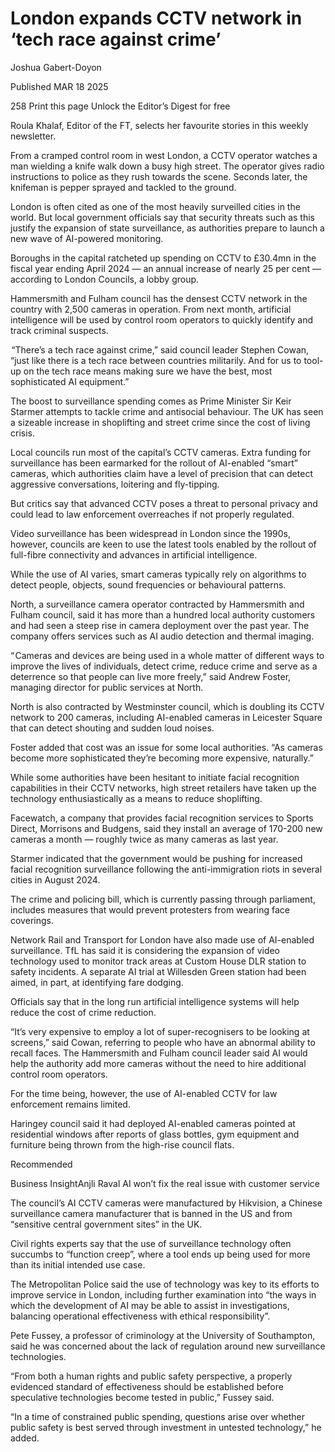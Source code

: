 # London expands CCTV network in ‘tech race against crime’

Joshua Gabert-Doyon

Published
MAR 18 2025

258
Print this page
Unlock the Editor’s Digest for free

Roula Khalaf, Editor of the FT, selects her favourite stories in this weekly newsletter.

From a cramped control room in west London, a CCTV operator watches a man wielding a knife walk down a busy high street. The operator gives radio instructions to police as they rush towards the scene. Seconds later, the knifeman is pepper sprayed and tackled to the ground.

London is often cited as one of the most heavily surveilled cities in the world. But local government officials say that security threats such as this justify the expansion of state surveillance, as authorities prepare to launch a new wave of AI-powered monitoring.

Boroughs in the capital ratcheted up spending on CCTV to £30.4mn in the fiscal year ending April 2024 — an annual increase of nearly 25 per cent — according to London Councils, a lobby group.

Hammersmith and Fulham council has the densest CCTV network in the country with 2,500 cameras in operation. From next month, artificial intelligence will be used by control room operators to quickly identify and track criminal suspects.

 “There’s a tech race against crime,” said council leader Stephen Cowan, “just like there is a tech race between countries militarily. And for us to tool-up on the tech race means making sure we have the best, most sophisticated AI equipment.” 

The boost to surveillance spending comes as Prime Minister Sir Keir Starmer attempts to tackle crime and antisocial behaviour. The UK has seen a sizeable increase in shoplifting and street crime since the cost of living crisis.

Local councils run most of the capital’s CCTV cameras. Extra funding for surveillance has been earmarked for the rollout of AI-enabled “smart” cameras, which authorities claim have a level of precision that can detect aggressive conversations, loitering and fly-tipping.

But critics say that advanced CCTV poses a threat to personal privacy and could lead to law enforcement overreaches if not properly regulated.

Video surveillance has been widespread in London since the 1990s, however, councils are keen to use the latest tools enabled by the rollout of full-fibre connectivity and advances in artificial intelligence. 

While the use of AI varies, smart cameras typically rely on algorithms to detect people, objects, sound frequencies or behavioural patterns.

North, a surveillance camera operator contracted by Hammersmith and Fulham council, said it has more than a hundred local authority customers and had seen a steep rise in camera deployment over the past year. The company offers services such as AI audio detection and thermal imaging.

“ Cameras and devices are being used in a whole matter of different ways to improve the lives of individuals, detect crime, reduce crime and serve as a deterrence so that people can live more freely,” said Andrew Foster, managing director for public services at North. 

North is also contracted by Westminster council, which is doubling its CCTV network to 200 cameras, including AI-enabled cameras in Leicester Square that can detect shouting and sudden loud noises.

Foster added that cost was an issue for some local authorities. “As cameras become more sophisticated they’re becoming more expensive, naturally.”

While some authorities have been hesitant to initiate facial recognition capabilities in their CCTV networks, high street retailers have taken up the technology enthusiastically as a means to reduce shoplifting. 

Facewatch, a company that provides facial recognition services to Sports Direct, Morrisons and Budgens, said they install an average of 170-200 new cameras a month — roughly twice as many cameras as last year.

Starmer indicated that the government would be pushing for increased facial recognition surveillance following the anti-immigration riots in several cities in August 2024.

The crime and policing bill, which is currently passing through parliament, includes measures that would prevent protesters from wearing face coverings.

Network Rail and Transport for London have also made use of AI-enabled surveillance. TfL has said it is considering the expansion of video technology used to monitor track areas at Custom House DLR station to safety incidents. A separate AI trial at Willesden Green station had been aimed, in part, at identifying fare dodging. 

Officials say that in the long run artificial intelligence systems will help reduce the cost of crime reduction.

“It’s very expensive to employ a lot of super-recognisers to be looking at screens,” said Cowan, referring to people who have an abnormal ability to recall faces. The Hammersmith and Fulham council leader said AI would help the authority add more cameras without the need to hire additional control room operators.

For the time being, however, the use of AI-enabled CCTV for law enforcement remains limited. 

Haringey council said it had deployed AI-enabled cameras pointed at residential windows after reports of glass bottles, gym equipment and furniture being thrown from the high-rise council flats. 

Recommended

Business InsightAnjli Raval
AI won’t fix the real issue with customer service

The council’s AI CCTV cameras were manufactured by Hikvision, a Chinese surveillance camera manufacturer that is banned in the US and from “sensitive central government sites” in the UK.

Civil rights experts say that the use of surveillance technology often succumbs to “function creep”, where a tool ends up being used for more than its initial intended use case.

The Metropolitan Police said the use of technology was key to its efforts to improve service in London, including further examination into “the ways in which the development of AI may be able to assist in investigations, balancing operational effectiveness with ethical responsibility”.

Pete Fussey, a professor of criminology at the University of Southampton, said he was concerned about the lack of regulation around new surveillance technologies.

“From both a human rights and public safety perspective, a properly evidenced standard of effectiveness should be established before speculative technologies become tested in public,” Fussey said.

“In a time of constrained public spending, questions arise over whether public safety is best served through investment in untested technology,” he added.